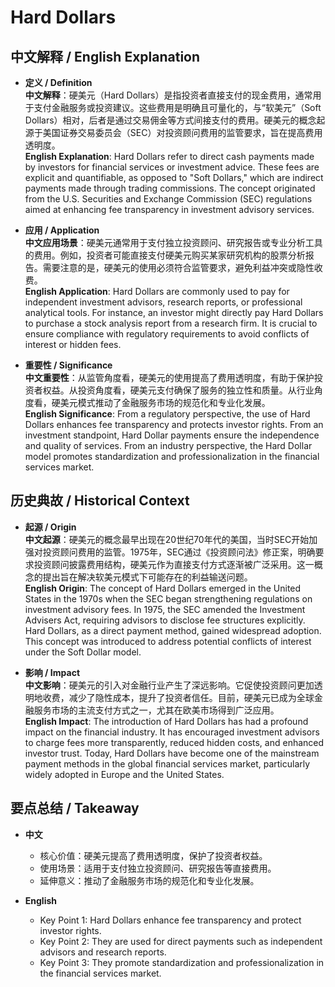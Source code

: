 # Hard Dollars

## 中文解释 / English Explanation

* **定义 / Definition**  
  **中文解释**：硬美元（Hard Dollars）是指投资者直接支付的现金费用，通常用于支付金融服务或投资建议。这些费用是明确且可量化的，与“软美元”（Soft Dollars）相对，后者是通过交易佣金等方式间接支付的费用。硬美元的概念起源于美国证券交易委员会（SEC）对投资顾问费用的监管要求，旨在提高费用透明度。  
  **English Explanation**: Hard Dollars refer to direct cash payments made by investors for financial services or investment advice. These fees are explicit and quantifiable, as opposed to "Soft Dollars," which are indirect payments made through trading commissions. The concept originated from the U.S. Securities and Exchange Commission (SEC) regulations aimed at enhancing fee transparency in investment advisory services.

* **应用 / Application**  
  **中文应用场景**：硬美元通常用于支付独立投资顾问、研究报告或专业分析工具的费用。例如，投资者可能直接支付硬美元购买某家研究机构的股票分析报告。需要注意的是，硬美元的使用必须符合监管要求，避免利益冲突或隐性收费。  
  **English Application**: Hard Dollars are commonly used to pay for independent investment advisors, research reports, or professional analytical tools. For instance, an investor might directly pay Hard Dollars to purchase a stock analysis report from a research firm. It is crucial to ensure compliance with regulatory requirements to avoid conflicts of interest or hidden fees.

* **重要性 / Significance**  
  **中文重要性**：从监管角度看，硬美元的使用提高了费用透明度，有助于保护投资者权益。从投资角度看，硬美元支付确保了服务的独立性和质量。从行业角度看，硬美元模式推动了金融服务市场的规范化和专业化发展。  
  **English Significance**: From a regulatory perspective, the use of Hard Dollars enhances fee transparency and protects investor rights. From an investment standpoint, Hard Dollar payments ensure the independence and quality of services. From an industry perspective, the Hard Dollar model promotes standardization and professionalization in the financial services market.

## 历史典故 / Historical Context

* **起源 / Origin**  
  **中文起源**：硬美元的概念最早出现在20世纪70年代的美国，当时SEC开始加强对投资顾问费用的监管。1975年，SEC通过《投资顾问法》修正案，明确要求投资顾问披露费用结构，硬美元作为直接支付方式逐渐被广泛采用。这一概念的提出旨在解决软美元模式下可能存在的利益输送问题。  
  **English Origin**: The concept of Hard Dollars emerged in the United States in the 1970s when the SEC began strengthening regulations on investment advisory fees. In 1975, the SEC amended the Investment Advisers Act, requiring advisors to disclose fee structures explicitly. Hard Dollars, as a direct payment method, gained widespread adoption. This concept was introduced to address potential conflicts of interest under the Soft Dollar model.

* **影响 / Impact**  
  **中文影响**：硬美元的引入对金融行业产生了深远影响。它促使投资顾问更加透明地收费，减少了隐性成本，提升了投资者信任。目前，硬美元已成为全球金融服务市场的主流支付方式之一，尤其在欧美市场得到广泛应用。  
  **English Impact**: The introduction of Hard Dollars has had a profound impact on the financial industry. It has encouraged investment advisors to charge fees more transparently, reduced hidden costs, and enhanced investor trust. Today, Hard Dollars have become one of the mainstream payment methods in the global financial services market, particularly widely adopted in Europe and the United States.

## 要点总结 / Takeaway

* **中文**  
  - 核心价值：硬美元提高了费用透明度，保护了投资者权益。  
  - 使用场景：适用于支付独立投资顾问、研究报告等直接费用。  
  - 延伸意义：推动了金融服务市场的规范化和专业化发展。  

* **English**  
  - Key Point 1: Hard Dollars enhance fee transparency and protect investor rights.  
  - Key Point 2: They are used for direct payments such as independent advisors and research reports.  
  - Key Point 3: They promote standardization and professionalization in the financial services market.